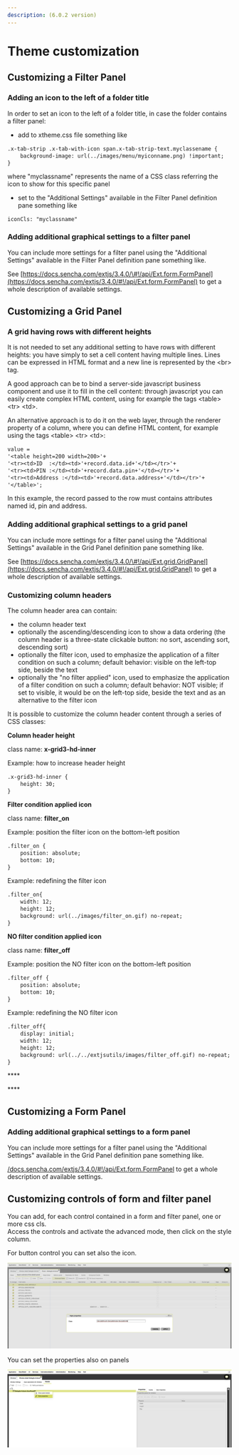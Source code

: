 ```yaml
---
description: (6.0.2 version)
---
```


# Theme customization

## Customizing a Filter Panel

### Adding an icon to the left of a folder title

In order to set an icon to the left of a folder title, in case the folder contains a filter panel:

* add to xtheme.css file something like

```text
.x-tab-strip .x-tab-with-icon span.x-tab-strip-text.myclassename {
	background-image: url(../images/menu/myiconname.png) !important;
}
```

where "myclassname" represents the name of a CSS class referring the icon to show for this specific panel

* set to the "Additional Settings" available in the Filter Panel definition pane something like

```text
iconCls: "myclassname"
```

### 

### Adding additional graphical settings to a filter panel

You can include more settings for a filter panel using the "Additional Settings" available in the Filter Panel definition pane something like.

See [https://docs.sencha.com/extjs/3.4.0/\#!/api/Ext.form.FormPanel](https://docs.sencha.com/extjs/3.4.0/#!/api/Ext.form.FormPanel) to get a whole description of available settings.

## Customizing a Grid Panel

### A grid having rows with different heights

It is not needed to set any additional setting to have rows with different heights: you have simply to set a cell content having multiple lines. Lines can be expressed in HTML format and a new line is represented by the &lt;br&gt; tag.

A good approach can be to bind a server-side javascript business component and use it to fill in the cell content: through javascript you can easily create complex HTML  content, using for example the tags &lt;table&gt; &lt;tr&gt; &lt;td&gt;.

An alternative approach is to do it on the web layer, through the renderer property of a column, where you can define HTML content, for example using the tags &lt;table&gt; &lt;tr&gt; &lt;td&gt;:

```text
value = 
'<table height=200 width=200>'+
'<tr><td>ID  :</td><td>'+record.data.id+'</td></tr>'+
'<tr><td>PIN :</td><td>'+record.data.pin+'</td></tr>'+
'<tr><td>Address :</td><td>'+record.data.address+'</td></tr>'+
'</table>';
```

In this example, the record passed to the row must contains attributes named id, pin and address.



### Adding additional graphical settings to a grid panel

You can include more settings for a filter panel using the "Additional Settings" available in the Grid Panel definition pane something like.

See [https://docs.sencha.com/extjs/3.4.0/\#!/api/Ext.grid.GridPanel](https://docs.sencha.com/extjs/3.4.0/#!/api/Ext.grid.GridPanel) to get a whole description of available settings.



### Customizing column headers

The column header area can contain:

* the column header text
* optionally the ascending/descending icon to show a data ordering \(the column header is a three-state clickable button: no sort, ascending sort, descending sort\)
* optionally the filter icon, used to emphasize the application of a filter condition on such a column; default behavior: visible on the left-top side, beside the text
* optionally the "no filter applied" icon, used to emphasize the application of a filter condition on such a column; default behavior: NOT visible; if set to visible, it would be on the left-top side, beside the text and as an alternative to the filter icon

It is possible to customize the column header content through a series of CSS classes:

**Column header height**

class name: **x-grid3-hd-inner**

Example: how to increase header height

```text
.x-grid3-hd-inner {
    height: 30;
}
```

**Filter condition applied icon**

class name: **filter\_on**

Example: position the filter icon on the bottom-left position

```text
.filter_on {
    position: absolute;
    bottom: 10;
}
```

Example: redefining the filter icon

```text
.filter_on{
	width: 12;
	height: 12;
	background: url(../images/filter_on.gif) no-repeat;
}
```

**NO filter condition applied icon**

class name: **filter\_off**

Example: position the NO filter icon on the bottom-left position

```text
.filter_off {
    position: absolute;
    bottom: 10;
}
```

Example: redefining the NO filter icon

```text
.filter_off{
	display: initial;
	width: 12;
	height: 12;
	background: url(../../extjsutils/images/filter_off.gif) no-repeat;
}
```

\*\*\*\*

\*\*\*\*





## Customizing a Form Panel

### Adding additional graphical settings to a form panel

You can include more settings for a filter panel using the "Additional Settings" available in the Grid Panel definition pane something like.

[/docs.sencha.com/extjs/3.4.0/\#!/api/Ext.form.FormPanel](https://docs.sencha.com/extjs/3.4.0/#!/api/Ext.grid.GridPanel) to get a whole description of available settings.

## Customizing controls of form and filter panel

You can add, for each control contained in a form and filter panel, one or more css cls.   
Access the controls and activate the advanced mode, then click on the style column.

For button control you can set also the icon.

![](.gitbook/assets/image.png)

You can set the properties also on panels

![](.gitbook/assets/image%20%281%29.png)



